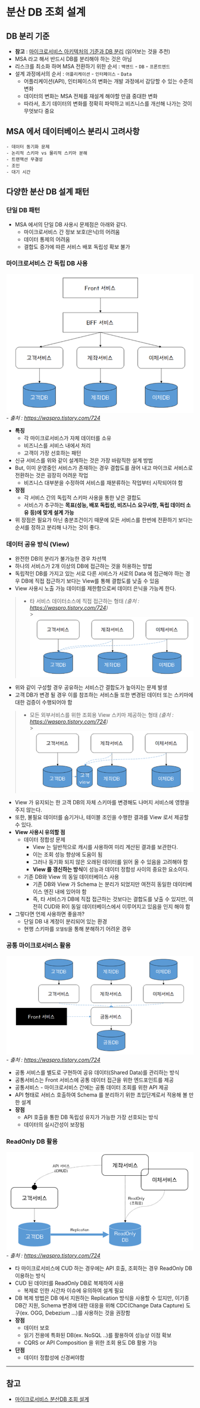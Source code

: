 # 분산 DB 조회 설계

## DB 분리 기준

- **참고** : [마이크로서비스 아키텍처의 기준과 DB 분리](https://waspro.tistory.com/718) (읽어보는 것을 추천)
- MSA 라고 해서 반드시 DB를 분리해야 하는 것은 아님
- 리스크를 최소화 하며 MSA 전환하기 위한 순서 : `백앤드` - `DB` - `프론트엔드`
- 설계 과정에서의 순서 : `어플리케이션` - `인터페이스` - `Data`
    - 어플리케이션(API), 인터페이스의 변화는 개발 과정에서 감당할 수 있는 수준의 변화
    - 데이터의 변화는 MSA 전체를 재설계 해야할 만큼 중대한 변화
    - 따라서, 초기 데이터의 변화를 정확히 파악하고 비즈니스를 개선해 나가는 것이 무엇보다 중요

## MSA 에서 데이터베이스 분리시 고려사항

    - 데이터 동기화 문제
    - 논리적 스키마 vs 물리적 스키마 분해
    - 트랜잭션 무결성
    - 조인
    - 대기 시간

## 다양한 분산 DB 설계 패턴

### 단일 DB 패턴

- MSA 에서의 단일 DB 사용시 문제점은 아래와 같다.
    - 마이크로서비스 간 정보 보호(은닉)의 어려움
    - 데이터 통제의 어려움
    - 결합도 증가에 따른 서비스 배포 독립성 확보 불가

### 마이크로서비스 간 독립 DB 사용

![img_3.png](img_3.png)
<br>_- 출처 : https://waspro.tistory.com/724_

- **특징**
    - 각 마이크로서비스가 자체 데이터를 소유
    - 비즈니스를 서비스 내에서 처리
    - 고객이 가장 선호하는 패턴
- 신규 서비스를 위와 같이 설계하는 것은 가장 바람직한 설계 방법
- But, 이미 운영중인 서비스가 존재하는 경우 결합도를 끊어 내고 마이크로 서비스로 전환하는 것은 굉장히 어려운 작업
    - 비즈니스 대부분을 수정하여 서비스를 재분류하는 작업부터 시작되어야 함
- **장점**
    - 각 서비스 간의 독립적 스키마 사용을 통한 낮은 결합도
    - 서비스가 추구하는 **목표(성능, 배포 독립성, 비즈니스 요구사항, 독립 데이터 소유 등)에 맞게 설계 가능**
- 위 장점은 필요가 아닌 충분조건이기 때문에 모든 서비스를 한번에 전환하기 보다는 순서를 정하고 분리해 나가는 것이 좋다.

### 데이터 공유 방식 (View)

- 완전한 DB의 분리가 불가능한 경우 차선책
- 하나의 서비스가 2개 이상의 DB에 접근하는 것을 허용하는 방법
- 독립적인 DB를 가지고 있는 서로 다른 서비스가 서로의 Data 에 접근해야 하는 경우 DB에 직접 접근하기 보다는 View를 통해 결합도를 낮출 수 있음
- View 사용시 노출 가능 데이터를 제한함으로써 데이터 은닉을 가능케 한다.

> - 타 서비스 데이터소스에 직접 접근하는 형태 _(출처 : https://waspro.tistory.com/724)_ <br>
    > ![img.png](img.png)

- 위와 같이 구성할 경우 공유하는 서비스간 결합도가 높아지는 문제 발생
- 고객 DB가 변경 될 경우 이를 참조하는 서비스들 또한 변경된 데이터 또는 스키마에 대한 검증이 수행되어야 함

> - 모든 외부서비스를 위한 조회용 View 스키마 제공하는 형태 _(출처 : https://waspro.tistory.com/724)_ <br>
    > ![img_1.png](img_1.png)

- View 가 유지되는 한 고객 DB의 자체 스키마를 변경해도 나머지 서비스에 영향을 주지 않는다.
- 또한, 불필요 데이터를 숨기거나, 테이블 조인을 수행한 결과를 View 로서 제공할 수 있다.
- **View 사용시 유의할 점**
    - 데이터 정합성 문제
        - View 는 일반적으로 캐시를 사용하여 미리 계산된 결과를 보관한다.
        - 이는 조회 성능 향상에 도움이 됨
        - 그러나 동기화 되지 않은 오래된 데이터를 읽어 올 수 있음을 고려해야 함
        - **View 를 갱신하는 방식**이 성능과 데이터 정합성 사이의 중요한 요소이다.
    - 기존 DB와 View 의 동일 데이터베이스 사용
        - 기존 DB와 View 가 Schema 는 분리가 되었지만 여전히 동일한 데이터베이스 엔진 내에 있어야 함
        - 즉, 타 서비스가 DB에 직접 접근하는 것보다는 결합도를 낮출 수 있지만, 여전히 CUD와 R이 동일 데이터베이스에서 이루어지고 있음을 인지 해야 함
- 그렇다면 언제 사용하면 좋을까?
    - 단일 DB 내 계정이 분리되어 있는 환경
    - 현행 스키마를 `모델링`을 통해 분해하기 어려운 경우

### 공통 마이크로서비스 활용

![img_2.png](img_2.png)
<br>_- 출처 : https://waspro.tistory.com/724_

- 공통 서비스를 별도로 구현하여 공유 데이터(Shared Data)를 관리하는 방식
- 공통서비스는 Front 서비스에 공통 데이터 접근을 위한 엔드포인트를 제공
- 공통서비스 - 마이크로서비스 간에는 공통 데이터 조회를 위한 API 제공
- API 형태로 서비스 호출하여 Schema 를 분리하기 위한 초입단계로서 적용해 볼 만한 설계
- **장점**
    - API 호출을 통한 DB 독립성 유지가 가능한 가장 선호되는 방식
    - 데이터의 실시간성이 보장됨

### ReadOnly DB 활용

![img_4.png](img_4.png)
<br>_- 출처 : https://waspro.tistory.com/724_

- 타 마이크로서비스에 CUD 하는 경우에는 API 호출, 조회하는 경우 ReadOnly DB 이용하는 방식
- CUD 된 데이터를 ReadOnly DB로 복제하여 사용
    - 복제로 인한 시간차 이슈에 유의하여 설계 필요
- DB 복제 방법은 DB 에서 지원하는 Replication 방식을 사용할 수 있지만, 이기종 DB간 지원, Schema 변경에 대한 대응을 위해 CDC(Change Data Capture) 도구(ex. OGG,
  Debezium ...)를 사용하는 것을 권장함
- **장점**
    - 데이터 보호
    - 읽기 전용에 특화된 DB(ex. NoSQL ..)를 활용하여 성능상 이점 확보
    - CQRS or API Composition 을 위한 조회 용도 DB 활용 가능
- **단점**
    - 데이터 정합성에 신경써야함

---- 

## 참고

- [마이크로서비스 분산DB 조회 설계](https://waspro.tistory.com/724?category=857035)